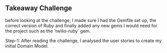 ## Takeaway Challenge

before looking at the challenge, I made sure I had the Gemfile set up, the correct version of Ruby and finally added any new gems I would need for the project such as the 'twilio-ruby' gem.

Step-1: After reading the challenge, I analysed the user stories to create my initial Domain Model. 

